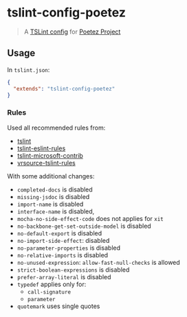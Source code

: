 # tslint-config-poetez

> A [TSLint config](https://palantir.github.io/tslint/usage/tslint-json/)
for [Poetez Project](https://github.com/poetez)

## Usage

In `tslint.json`:
```json
{
  "extends": "tslint-config-poetez"
}
```

### Rules
Used all recommended rules from:
* [tslint](https://palantir.github.io/tslint/)
* [tslint-eslint-rules](https://github.com/buzinas/tslint-eslint-rules)
* [tslint-microsoft-contrib](https://github.com/Microsoft/tslint-microsoft-contrib)
* [vrsource-tslint-rules](https://github.com/vrsource/vrsource-tslint-rules)

With some additional changes: 
* `completed-docs` is disabled
* `missing-jsdoc` is disabled
* `import-name` is disabled
* `interface-name` is disabled,
* `mocha-no-side-effect-code` does not applies for `xit`
* `no-backbone-get-set-outside-model` is disabled
* `no-default-export` is disabled
* `no-import-side-effect`: disabled
* `no-parameter-properties` is disabled
* `no-relative-imports` is disabled
* `no-unused-expression`: `allow-fast-null-checks` is allowed
* `strict-boolean-expressions` is disabled
* `prefer-array-literal` is disabled
* `typedef` applies only for: 
  * `call-signature`
  * `parameter`
* `quotemark` uses single quotes